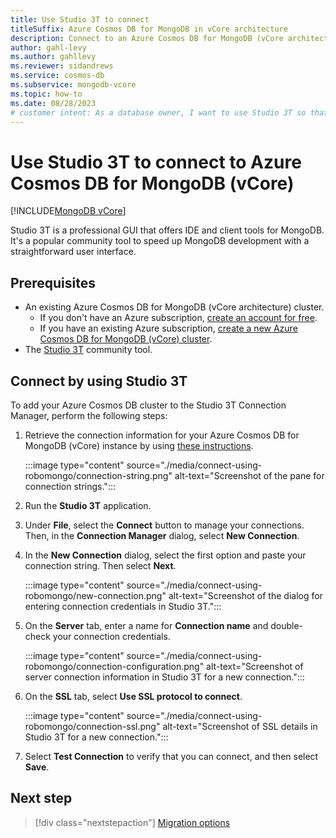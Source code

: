 ```yaml
---
title: Use Studio 3T to connect
titleSuffix: Azure Cosmos DB for MongoDB in vCore architecture
description: Connect to an Azure Cosmos DB for MongoDB (vCore architecture) account by using the Studio 3T community tool to query data.
author: gahl-levy
ms.author: gahllevy
ms.reviewer: sidandrews
ms.service: cosmos-db
ms.subservice: mongodb-vcore
ms.topic: how-to
ms.date: 08/28/2023
# customer intent: As a database owner, I want to use Studio 3T so that I can connect to and query my collections.
---
```


# Use Studio 3T to connect to Azure Cosmos DB for MongoDB (vCore)

[!INCLUDE[MongoDB vCore](../../includes/appliesto-mongodb-vcore.md)]

Studio 3T is a professional GUI that offers IDE and client tools for MongoDB. It's a popular community tool to speed up MongoDB development with a straightforward user interface.

## Prerequisites

- An existing Azure Cosmos DB for MongoDB (vCore architecture) cluster.
  - If you don't have an Azure subscription, [create an account for free](https://azure.microsoft.com/free).
  - If you have an existing Azure subscription, [create a new Azure Cosmos DB for MongoDB (vCore) cluster](quickstart-portal.md).
- The [Studio 3T](https://robomongo.org/) community tool.

## Connect by using Studio 3T

To add your Azure Cosmos DB cluster to the Studio 3T Connection Manager, perform the following steps:

1. Retrieve the connection information for your Azure Cosmos DB for MongoDB (vCore) instance by using [these instructions](quickstart-portal.md#get-cluster-credentials).

    :::image type="content" source="./media/connect-using-robomongo/connection-string.png" alt-text="Screenshot of the pane for connection strings.":::

1. Run the **Studio 3T** application.

1. Under **File**, select the **Connect** button to manage your connections. Then, in the **Connection Manager** dialog, select **New Connection**.

1. In the **New Connection** dialog, select the first option and paste your connection string. Then select **Next**.

    :::image type="content" source="./media/connect-using-robomongo/new-connection.png" alt-text="Screenshot of the dialog for entering  connection credentials in Studio 3T.":::

1. On the **Server** tab, enter a name for **Connection name** and double-check your connection credentials.

    :::image type="content" source="./media/connect-using-robomongo/connection-configuration.png" alt-text="Screenshot of server connection information in Studio 3T for a new connection.":::

1. On the **SSL** tab, select **Use SSL protocol to connect**.

    :::image type="content" source="./media/connect-using-robomongo/connection-ssl.png" alt-text="Screenshot of SSL details in Studio 3T for a new connection.":::

1. Select **Test Connection** to verify that you can connect, and then select **Save**.

## Next step

> [!div class="nextstepaction"]
> [Migration options](migration-options.md)
